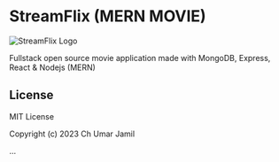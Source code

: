 # StreamFlix (MERN MOVIE)

![StreamFlix Logo](https://res.cloudinary.com/ujdeveloper/image/upload/v1695798477/mern_grni86.jpg)

Fullstack open source movie application made with MongoDB, Express, React & Nodejs (MERN)

## License

MIT License

Copyright (c) 2023 Ch Umar Jamil

...
